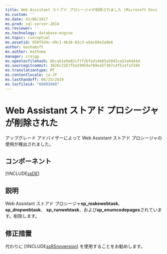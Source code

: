 ```yaml
---
title: Web Assistant ストアド プロシージャが削除されました |Microsoft Docs
ms.custom: ''
ms.date: 03/06/2017
ms.prod: sql-server-2014
ms.reviewer: ''
ms.technology: database-engine
ms.topic: conceptual
ms.assetid: 958f5d4c-d9c1-4b38-83c3-ebac60e2a9b6
author: mashamsft
ms.author: mathoma
manager: craigg
ms.openlocfilehash: 8bca81e9e02cf7f2bfed14b05a5842ca52a6d44d
ms.sourcegitcommit: 3026c22b7fba19059a769ea5f367c4f51efaf286
ms.translationtype: MT
ms.contentlocale: ja-JP
ms.lasthandoff: 06/15/2019
ms.locfileid: "66091040"
---
```

# <a name="web-assistant-stored-procedures-have-been-removed"></a>Web Assistant ストアド プロシージャが削除された
  アップグレード アドバイザーによって Web Assistant ストアド プロシージャの使用が検出されました。  
  
## <a name="component"></a>コンポーネント  
 [!INCLUDE[ssDE](../../includes/ssde-md.md)]  
  
## <a name="description"></a>説明  
 Web Assistant ストアド プロシージャ**sp_makewebtask**、 **sp_dropwebtask**、 **sp_runwebtask**、および**sp_enumcodepages**されています。削除します。  
  
## <a name="corrective-action"></a>修正措置  
 代わりに [!INCLUDE[ssRSnoversion](../../includes/ssrsnoversion-md.md)] を使用することをお勧めします。  
  
  
